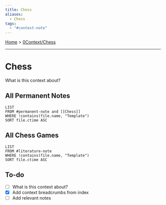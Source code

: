 ```yaml
---
title: Chess
aliases:
  - Chess
tags:
  - "#context-note"
---
```


[Home]() > [0Context/Chess](Chess.md)

---

# Chess

What is this context about?

## All Permanent Notes

````dataview
LIST
FROM #permanent-note and [[Chess]]
WHERE !contains(file.name, "Template")
SORT file.ctime ASC
````

## All Chess Games

````dataview
LIST
FROM #literature-note
WHERE !contains(file.name, "Template")
SORT file.ctime ASC
````

## To-do

* [ ] What is this context about?
* [x] Add context breadcrumbs from index
* [ ] Add relevant notes

